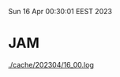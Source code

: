 Sun 16 Apr 00:30:01 EEST 2023
# JAM
<a href='./cache/202304/16_00.log'>./cache/202304/16_00.log</a>
